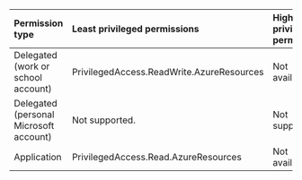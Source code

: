 |Permission type|Least privileged permissions|Higher privileged permissions|
|:---|:---|:---|
|Delegated (work or school account)|PrivilegedAccess.ReadWrite.AzureResources|Not available.|
|Delegated (personal Microsoft account)|Not supported.|Not supported.|
|Application|PrivilegedAccess.Read.AzureResources|Not available.|